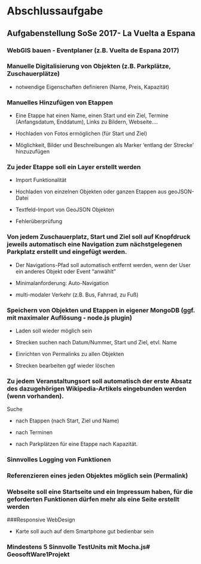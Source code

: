 # Abschlussaufgabe

## Aufgabenstellung SoSe 2017- La Vuelta a Espana

### WebGIS bauen - Eventplaner (z.B. Vuelta de Espana 2017)

### Manuelle Digitalisierung von Objekten (z.B. Parkplätze, Zuschauerplätze)

* notwendige Eigenschaften definieren (Name, Preis, Kapazität)

### Manuelles Hinzufügen von Etappen

* Eine Etappe hat einen Name, einen Start und ein Ziel, Termine (Anfangsdatum, Enddatum), Links zu Bildern, Webseite....

* Hochladen von Fotos ermöglichen (für Start und Ziel)

* Möglichkeit, Bilder und Beschreibungen als Marker ‘entlang der Strecke’ hinzuzufügen

### Zu jeder Etappe soll ein Layer erstellt werden

* Import Funktionalität

* Hochladen von einzelnen Objekten oder ganzen Etappen aus geoJSON-Datei

* Textfeld-Import von GeoJSON Objekten

* Fehlerüberprüfung

### Von jedem Zuschauerplatz, Start und Ziel soll auf Knopfdruck jeweils automatisch eine Navigation zum nächstgelegenen Parkplatz erstellt und eingefügt werden.

* Der Navigations-Pfad soll automatisch entfernt werden, wenn der User ein anderes Objekt oder Event “anwählt”

* Minimalanforderung: Auto-Navigation

* multi-modaler Verkehr (z.B. Bus, Fahrrad, zu Fuß)

### Speichern von Objekten und Etappen in eigener MongoDB (ggf. mit maximaler Auflösung - node.js plugin)

* Laden soll wieder möglich sein

* Strecken suchen nach Datum/Nummer, Start und Ziel, etvl. Name

* Einrichten von Permalinks zu allen Objekten

* Strecken bearbeiten ggf wieder löschen

### Zu jedem Veranstaltungsort soll automatisch der erste Absatz des dazugehörigen Wikipedia-Artikels eingebunden werden (wenn vorhanden).

Suche

* nach Etappen (nach Start, Ziel und Name)

* nach Terminen

* nach Parkplätzen für eine Etappe nach Kapazität.

### Sinnvolles Logging von Funktionen

### Referenzieren eines jeden Objektes möglich sein (Permalink)

### Webseite soll eine Startseite und ein Impressum haben, für die geforderten Funktionen dürfen mehr als eine Seite erstellt werden

###Responsive WebDesign

* Karte soll auch auf dem Smartphone gut bedienbar sein

### Mindestens 5 Sinnvolle TestUnits mit Mocha.js# GeosoftWare1Projekt
